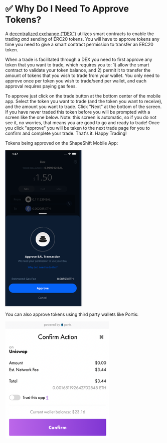# ✅ Why Do I Need To Approve Tokens?

A [decentralized exchange (“DEX”)](what-is-a-dex.md) utilizes smart contracts to enable the trading _and_ sending of ERC20 tokens. You will have to approve tokens any time you need to give a smart contract permission to transfer an ERC20 token.

When a trade is facilitated through a DEX you need to first approve any token that you want to trade, which requires you to: 1) allow the smart contract to validate your token balance, and 2) permit it to transfer the amount of tokens that you wish to trade from your wallet. You only need to approve once per token you wish to trade/send per wallet, and each approval requires paying gas fees.

To approve just click on the trade button at the bottom center of the mobile app. Select the token you want to trade (and the token you want to receive), and the amount you want to trade. Click "Next" at the bottom of the screen. If you have never traded this token before you will be prompted with a screen like the one below. Note: this screen is automatic, so if you do not see it, no worries, that means you are good to go and ready to trade! Once you click "approve" you will be taken to the next trade page for you to confirm and complete your trade. That's it. Happy Trading!

Tokens being approved on the ShapeShift Mobile App:

![](<../../.gitbook/assets/image (91).png>)

You can also approve tokens using third party wallets like Portis:

![](<../../.gitbook/assets/image (18) (1).png>)
